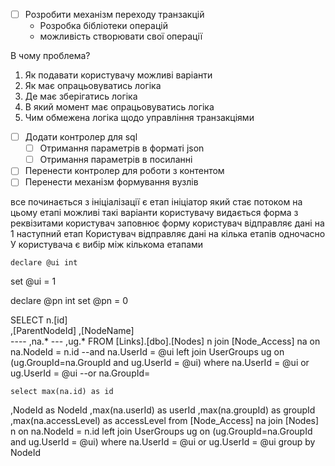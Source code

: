 ﻿* [ ] Розробити механізм переходу транзакцій
    * Розробка бібліотеки операцій
    * можливість створювати свої операції


В чому проблема? 
   1. Як подавати користувачу можливі варіанти
   2. Як має опрацьовуватись логіка 
   3. Де має зберігатись логіка
   4. В який момент має опрацьовуватись логіка
   5. Чим обмежена логіка щодо управління транзакціями

* [ ] Додати контролер для sql
    * [ ] Отримання параметрів в форматі json
    * [ ] Отримання параметрів в посиланні
* [ ] Перенести контролер для роботи з контентом
* [ ] Перенести механізм формування вузлів

все починається з ініціалізації
є етап ініціатор який стає потоком
на цьому етапі можливі такі варіанти
 користувачу видається форма з реквізитами
 користувач заповнює форму
    користувач відправляє дані на 1 наступний етап
    Користувач відправляє дані на кілька етапів одночасно
    У користувача є вибір між кількома етапами
    

    declare @ui int
set @ui = 1

declare @pn int
set @pn = 0

SELECT n.[id]    
      ,[ParentNodeId]
      ,[NodeName]   
	  ----
	  ,na.*
	  ---
	  ,ug.*
  FROM [Links].[dbo].[Nodes] n
join [Node_Access] na on na.NodeId = n.id --and na.UserId = @ui 
left join UserGroups ug on (ug.GroupId=na.GroupId and ug.UserId = @ui) 
 where na.UserId = @ui or ug.UserId = @ui
  --or na.GroupId=

    select max(na.id) as id
  ,NodeId as NodeId
  ,max(na.userId) as userId
  ,max(na.groupId) as groupId
  ,max(na.accessLevel) as accessLevel
  from [Node_Access] na
  join [Nodes] n on na.NodeId = n.id
  left join UserGroups ug on (ug.GroupId=na.GroupId and ug.UserId = @ui) 
 where na.UserId = @ui or ug.UserId = @ui
 group by 
 NodeId
